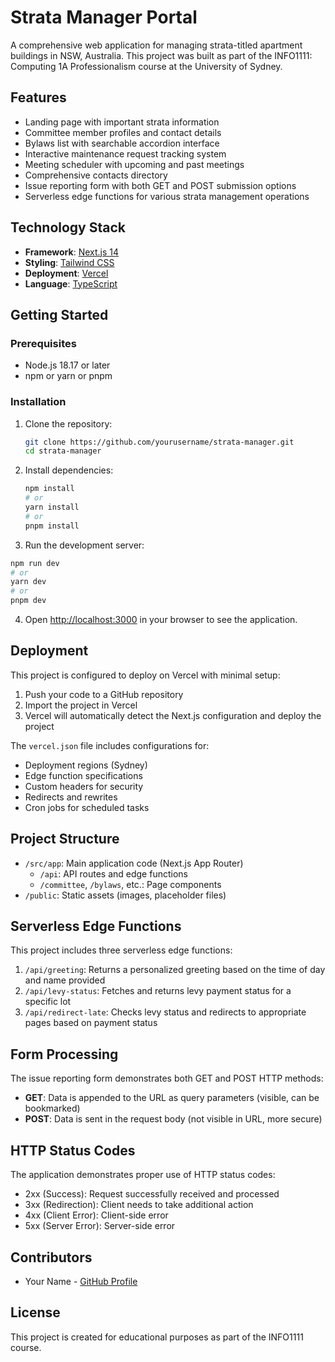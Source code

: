 # Strata Manager Portal

A comprehensive web application for managing strata-titled apartment buildings in NSW, Australia. This project was built as part of the INFO1111: Computing 1A Professionalism course at the University of Sydney.

## Features

- Landing page with important strata information
- Committee member profiles and contact details
- Bylaws list with searchable accordion interface
- Interactive maintenance request tracking system
- Meeting scheduler with upcoming and past meetings
- Comprehensive contacts directory
- Issue reporting form with both GET and POST submission options
- Serverless edge functions for various strata management operations

## Technology Stack

- **Framework**: [Next.js 14](https://nextjs.org/)
- **Styling**: [Tailwind CSS](https://tailwindcss.com/)
- **Deployment**: [Vercel](https://vercel.com/)
- **Language**: [TypeScript](https://www.typescriptlang.org/)

## Getting Started

### Prerequisites

- Node.js 18.17 or later
- npm or yarn or pnpm

### Installation

1. Clone the repository:
   ```bash
   git clone https://github.com/yourusername/strata-manager.git
   cd strata-manager
   ```

2. Install dependencies:
   ```bash
   npm install
   # or
   yarn install
   # or
   pnpm install
   ```

3. Run the development server:
```bash
npm run dev
# or
yarn dev
# or
pnpm dev
```

4. Open [http://localhost:3000](http://localhost:3000) in your browser to see the application.

## Deployment

This project is configured to deploy on Vercel with minimal setup:

1. Push your code to a GitHub repository
2. Import the project in Vercel
3. Vercel will automatically detect the Next.js configuration and deploy the project

The `vercel.json` file includes configurations for:
- Deployment regions (Sydney)
- Edge function specifications
- Custom headers for security
- Redirects and rewrites
- Cron jobs for scheduled tasks

## Project Structure

- `/src/app`: Main application code (Next.js App Router)
  - `/api`: API routes and edge functions
  - `/committee`, `/bylaws`, etc.: Page components
- `/public`: Static assets (images, placeholder files)

## Serverless Edge Functions

This project includes three serverless edge functions:

1. `/api/greeting`: Returns a personalized greeting based on the time of day and name provided
2. `/api/levy-status`: Fetches and returns levy payment status for a specific lot
3. `/api/redirect-late`: Checks levy status and redirects to appropriate pages based on payment status

## Form Processing

The issue reporting form demonstrates both GET and POST HTTP methods:

- **GET**: Data is appended to the URL as query parameters (visible, can be bookmarked)
- **POST**: Data is sent in the request body (not visible in URL, more secure)

## HTTP Status Codes

The application demonstrates proper use of HTTP status codes:
- 2xx (Success): Request successfully received and processed
- 3xx (Redirection): Client needs to take additional action
- 4xx (Client Error): Client-side error
- 5xx (Server Error): Server-side error

## Contributors

- Your Name - [GitHub Profile](https://github.com/yourusername)

## License

This project is created for educational purposes as part of the INFO1111 course.
